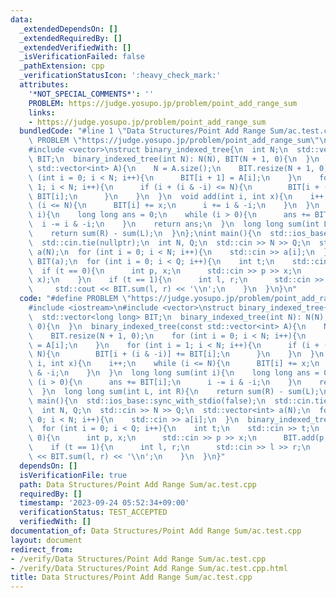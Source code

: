 ```yaml
---
data:
  _extendedDependsOn: []
  _extendedRequiredBy: []
  _extendedVerifiedWith: []
  _isVerificationFailed: false
  _pathExtension: cpp
  _verificationStatusIcon: ':heavy_check_mark:'
  attributes:
    '*NOT_SPECIAL_COMMENTS*': ''
    PROBLEM: https://judge.yosupo.jp/problem/point_add_range_sum
    links:
    - https://judge.yosupo.jp/problem/point_add_range_sum
  bundledCode: "#line 1 \"Data Structures/Point Add Range Sum/ac.test.cpp\"\n#define\
    \ PROBLEM \"https://judge.yosupo.jp/problem/point_add_range_sum\"\n#include <iostream>\n\
    #include <vector>\nstruct binary_indexed_tree{\n  int N;\n  std::vector<long long>\
    \ BIT;\n  binary_indexed_tree(int N): N(N), BIT(N + 1, 0){\n  }\n  binary_indexed_tree(const\
    \ std::vector<int> A){\n    N = A.size();\n    BIT.resize(N + 1, 0);\n    for\
    \ (int i = 0; i < N; i++){\n      BIT[i + 1] = A[i];\n    }\n    for (int i =\
    \ 1; i < N; i++){\n      if (i + (i & -i) <= N){\n        BIT[i + (i & -i)] +=\
    \ BIT[i];\n      }\n    }\n  }\n  void add(int i, int x){\n    i++;\n    while\
    \ (i <= N){\n      BIT[i] += x;\n      i += i & -i;\n    }\n  }\n  long long sum(int\
    \ i){\n    long long ans = 0;\n    while (i > 0){\n      ans += BIT[i];\n    \
    \  i -= i & -i;\n    }\n    return ans;\n  }\n  long long sum(int L, int R){\n\
    \    return sum(R) - sum(L);\n  }\n};\nint main(){\n  std::ios_base::sync_with_stdio(false);\n\
    \  std::cin.tie(nullptr);\n  int N, Q;\n  std::cin >> N >> Q;\n  std::vector<int>\
    \ a(N);\n  for (int i = 0; i < N; i++){\n    std::cin >> a[i];\n  }\n  binary_indexed_tree\
    \ BIT(a);\n  for (int i = 0; i < Q; i++){\n    int t;\n    std::cin >> t;\n  \
    \  if (t == 0){\n      int p, x;\n      std::cin >> p >> x;\n      BIT.add(p,\
    \ x);\n    }\n    if (t == 1){\n      int l, r;\n      std::cin >> l >> r;\n \
    \     std::cout << BIT.sum(l, r) << '\\n';\n    }\n  }\n}\n"
  code: "#define PROBLEM \"https://judge.yosupo.jp/problem/point_add_range_sum\"\n\
    #include <iostream>\n#include <vector>\nstruct binary_indexed_tree{\n  int N;\n\
    \  std::vector<long long> BIT;\n  binary_indexed_tree(int N): N(N), BIT(N + 1,\
    \ 0){\n  }\n  binary_indexed_tree(const std::vector<int> A){\n    N = A.size();\n\
    \    BIT.resize(N + 1, 0);\n    for (int i = 0; i < N; i++){\n      BIT[i + 1]\
    \ = A[i];\n    }\n    for (int i = 1; i < N; i++){\n      if (i + (i & -i) <=\
    \ N){\n        BIT[i + (i & -i)] += BIT[i];\n      }\n    }\n  }\n  void add(int\
    \ i, int x){\n    i++;\n    while (i <= N){\n      BIT[i] += x;\n      i += i\
    \ & -i;\n    }\n  }\n  long long sum(int i){\n    long long ans = 0;\n    while\
    \ (i > 0){\n      ans += BIT[i];\n      i -= i & -i;\n    }\n    return ans;\n\
    \  }\n  long long sum(int L, int R){\n    return sum(R) - sum(L);\n  }\n};\nint\
    \ main(){\n  std::ios_base::sync_with_stdio(false);\n  std::cin.tie(nullptr);\n\
    \  int N, Q;\n  std::cin >> N >> Q;\n  std::vector<int> a(N);\n  for (int i =\
    \ 0; i < N; i++){\n    std::cin >> a[i];\n  }\n  binary_indexed_tree BIT(a);\n\
    \  for (int i = 0; i < Q; i++){\n    int t;\n    std::cin >> t;\n    if (t ==\
    \ 0){\n      int p, x;\n      std::cin >> p >> x;\n      BIT.add(p, x);\n    }\n\
    \    if (t == 1){\n      int l, r;\n      std::cin >> l >> r;\n      std::cout\
    \ << BIT.sum(l, r) << '\\n';\n    }\n  }\n}"
  dependsOn: []
  isVerificationFile: true
  path: Data Structures/Point Add Range Sum/ac.test.cpp
  requiredBy: []
  timestamp: '2023-09-24 05:52:34+09:00'
  verificationStatus: TEST_ACCEPTED
  verifiedWith: []
documentation_of: Data Structures/Point Add Range Sum/ac.test.cpp
layout: document
redirect_from:
- /verify/Data Structures/Point Add Range Sum/ac.test.cpp
- /verify/Data Structures/Point Add Range Sum/ac.test.cpp.html
title: Data Structures/Point Add Range Sum/ac.test.cpp
---
```

